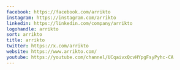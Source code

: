 ```yaml
---
facebook: https://facebook.com/arrikto
instagram: https://instagram.com/arrikto
linkedin: https://linkedin.com/company/arrikto
logohandle: arrikto
sort: arrikto
title: arrikto
twitter: https://x.com/arrikto
website: https://www.arrikto.com/
youtube: https://youtube.com/channel/UCqaivxQcvHYpgFsyPyhc-CA
---
```

